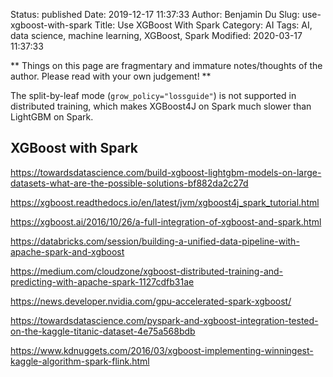Status: published
Date: 2019-12-17 11:37:33
Author: Benjamin Du
Slug: use-xgboost-with-spark
Title: Use XGBoost With Spark
Category: AI
Tags: AI, data science, machine learning, XGBoost, Spark
Modified: 2020-03-17 11:37:33

**
Things on this page are fragmentary and immature notes/thoughts of the author.
Please read with your own judgement!
**

The split-by-leaf mode (`grow_policy="lossguide"`) is not supported in distributed training,
which makes XGBoost4J on Spark much slower than LightGBM on Spark.

## XGBoost with Spark

https://towardsdatascience.com/build-xgboost-lightgbm-models-on-large-datasets-what-are-the-possible-solutions-bf882da2c27d

https://xgboost.readthedocs.io/en/latest/jvm/xgboost4j_spark_tutorial.html

https://xgboost.ai/2016/10/26/a-full-integration-of-xgboost-and-spark.html

https://databricks.com/session/building-a-unified-data-pipeline-with-apache-spark-and-xgboost

https://medium.com/cloudzone/xgboost-distributed-training-and-predicting-with-apache-spark-1127cdfb31ae

https://news.developer.nvidia.com/gpu-accelerated-spark-xgboost/

https://towardsdatascience.com/pyspark-and-xgboost-integration-tested-on-the-kaggle-titanic-dataset-4e75a568bdb

https://www.kdnuggets.com/2016/03/xgboost-implementing-winningest-kaggle-algorithm-spark-flink.html

